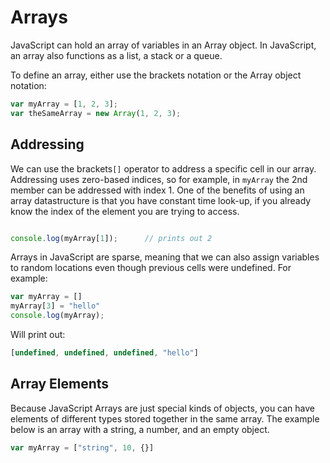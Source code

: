 # Arrays
JavaScript can hold an array of variables in an Array object. In JavaScript, an array also functions as a list, a stack or a queue.

To define an array, either use the brackets notation or the Array object notation:

```js 
var myArray = [1, 2, 3];
var theSameArray = new Array(1, 2, 3);
```
## Addressing

We can use the brackets```[]``` operator to address a specific cell in our array. Addressing uses zero-based indices, so for example, in ```myArray``` the 2nd member can be addressed with index 1. One of the benefits of using an array datastructure is that you have constant time look-up, if you already know the index of the element you are trying to access.
```js 

console.log(myArray[1]);      // prints out 2

```

Arrays in JavaScript are sparse, meaning that we can also assign variables to random locations even though previous cells were undefined. For example:
```js
var myArray = []
myArray[3] = "hello"
console.log(myArray);
 ```
Will print out:
```js
[undefined, undefined, undefined, "hello"]
 ```
## Array Elements
Because JavaScript Arrays are just special kinds of objects, you can have elements of different types stored together in the same array. The example below is an array with a string, a number, and an empty object.
```js 
var myArray = ["string", 10, {}]
```
